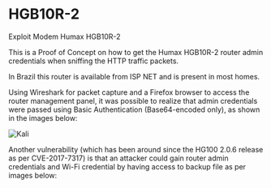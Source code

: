 # HGB10R-2
Exploit Modem Humax HGB10R-2

This is a Proof of Concept on how to get the Humax HGB10R-2 router admin credentials when sniffing the HTTP traffic packets.

In Brazil this router is available from ISP NET and is present in most homes.

Using Wireshark for packet capture and a Firefox browser to access the router management panel, it was possible to realize that admin credentials were passed using Basic Authentication (Base64-encoded only), as shown in the images below:

![Kali](http://ciber.sejalivre.org/HGB10R-2/kali.png)

Another vulnerability (which has been around since the HG100 2.0.6 release as per CVE-2017-7317) is that an attacker could gain router admin credentials and Wi-Fi credential by having access to backup file as per images below:
